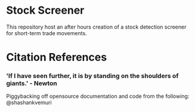 # Stock Screener
This repository host an after hours creation of a stock detection screener for short-term trade movements.

# Citation References 
### 'If I have seen further, it is by standing on the shoulders of giants.' - Newton 
Piggybacking off opensource documentation and code from the following: @shashankvemuri
